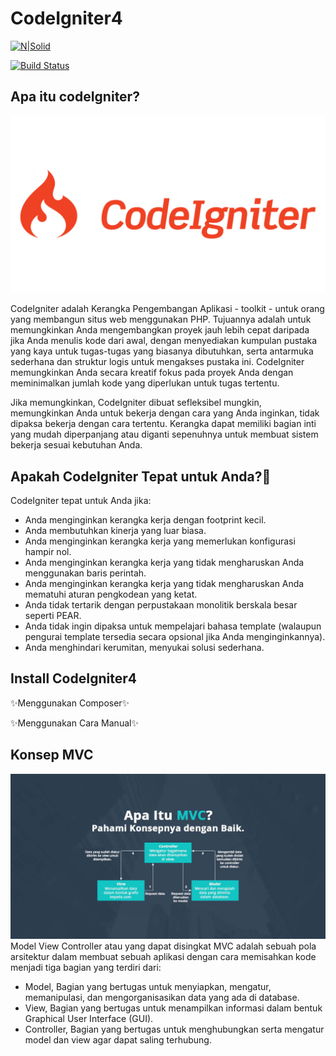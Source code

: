 # CodeIgniter4

[![N|Solid](https://cldup.com/dTxpPi9lDf.thumb.png)](https://nodesource.com/products/nsolid)

[![Build Status](https://travis-ci.org/joemccann/dillinger.svg?branch=master)](https://travis-ci.org/joemccann/dillinger)
## Apa itu codeIgniter?

![alt text](https://github.com/DwiEllya/CodeIgniter4/blob/main/assets/film/CodeIgniter-1024x576.png?raw=true)

CodeIgniter adalah Kerangka Pengembangan Aplikasi - toolkit - untuk orang yang membangun situs web menggunakan PHP. Tujuannya adalah untuk memungkinkan Anda mengembangkan proyek jauh lebih cepat daripada jika Anda menulis kode dari awal, dengan menyediakan kumpulan pustaka yang kaya untuk tugas-tugas yang biasanya dibutuhkan, serta antarmuka sederhana dan struktur logis untuk mengakses pustaka ini. CodeIgniter memungkinkan Anda secara kreatif fokus pada proyek Anda dengan meminimalkan jumlah kode yang diperlukan untuk tugas tertentu.

Jika memungkinkan, CodeIgniter dibuat sefleksibel mungkin, memungkinkan Anda untuk bekerja dengan cara yang Anda inginkan, tidak dipaksa bekerja dengan cara tertentu. Kerangka dapat memiliki bagian inti yang mudah diperpanjang atau diganti sepenuhnya untuk membuat sistem bekerja sesuai kebutuhan Anda. 

## Apakah CodeIgniter Tepat untuk Anda?
CodeIgniter tepat untuk Anda jika:

- Anda menginginkan kerangka kerja dengan footprint kecil.
- Anda membutuhkan kinerja yang luar biasa.
- Anda menginginkan kerangka kerja yang memerlukan konfigurasi hampir nol.
- Anda menginginkan kerangka kerja yang tidak mengharuskan Anda menggunakan baris perintah.
- Anda menginginkan kerangka kerja yang tidak mengharuskan Anda mematuhi aturan pengkodean yang ketat.
- Anda tidak tertarik dengan perpustakaan monolitik berskala besar seperti PEAR.
- Anda tidak ingin dipaksa untuk mempelajari bahasa template (walaupun pengurai template tersedia secara opsional jika Anda menginginkannya).
- Anda menghindari kerumitan, menyukai solusi sederhana.

## Install CodeIgniter4
✨Menggunakan Composer✨

✨Menggunakan Cara Manual✨

## Konsep MVC
![alt text](https://github.com/DwiEllya/CodeIgniter4/blob/main/assets/film/MVC.jpg?raw=true)
Model View Controller atau yang dapat disingkat MVC adalah sebuah pola arsitektur dalam membuat sebuah aplikasi dengan cara memisahkan kode menjadi tiga bagian yang terdiri dari:
- Model,
Bagian yang bertugas untuk menyiapkan, mengatur, memanipulasi, dan mengorganisasikan data yang ada di database.
- View,
Bagian yang bertugas untuk menampilkan informasi dalam bentuk Graphical User Interface (GUI).
- Controller,
Bagian yang bertugas untuk menghubungkan serta mengatur model dan view agar dapat saling terhubung.

